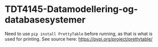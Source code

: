# TDT4145-Datamodellering-og-databasesystemer

Need to use ```pip install PrettyTable``` before running, as that is what is used for printing. 
See source here: https://pypi.org/project/prettytable/
